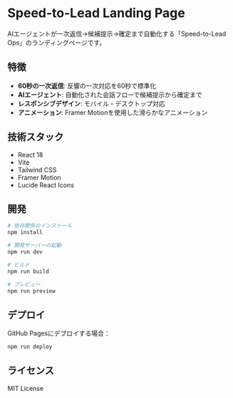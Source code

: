 # Speed-to-Lead Landing Page

AIエージェントが一次返信→候補提示→確定まで自動化する「Speed-to-Lead Ops」のランディングページです。

## 特徴

- **60秒の一次返信**: 反響の一次対応を60秒で標準化
- **AIエージェント**: 自動化された会話フローで候補提示から確定まで
- **レスポンシブデザイン**: モバイル・デスクトップ対応
- **アニメーション**: Framer Motionを使用した滑らかなアニメーション

## 技術スタック

- React 18
- Vite
- Tailwind CSS
- Framer Motion
- Lucide React Icons

## 開発

```bash
# 依存関係のインストール
npm install

# 開発サーバーの起動
npm run dev

# ビルド
npm run build

# プレビュー
npm run preview
```

## デプロイ

GitHub Pagesにデプロイする場合：

```bash
npm run deploy
```

## ライセンス

MIT License 